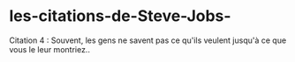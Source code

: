 # les-citations-de-Steve-Jobs-

Citation 4 : Souvent, les gens ne savent pas ce qu'ils veulent jusqu'à ce que vous le leur montriez..
